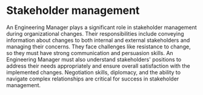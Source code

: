 # Stakeholder management

An Engineering Manager plays a significant role in stakeholder management during organizational changes. Their responsibilities include conveying information about changes to both internal and external stakeholders and managing their concerns. They face challenges like resistance to change, so they must have strong communication and persuasion skills. An Engineering Manager must also understand stakeholders' positions to address their needs appropriately and ensure overall satisfaction with the implemented changes. Negotiation skills, diplomacy, and the ability to navigate complex relationships are critical for success in stakeholder management.